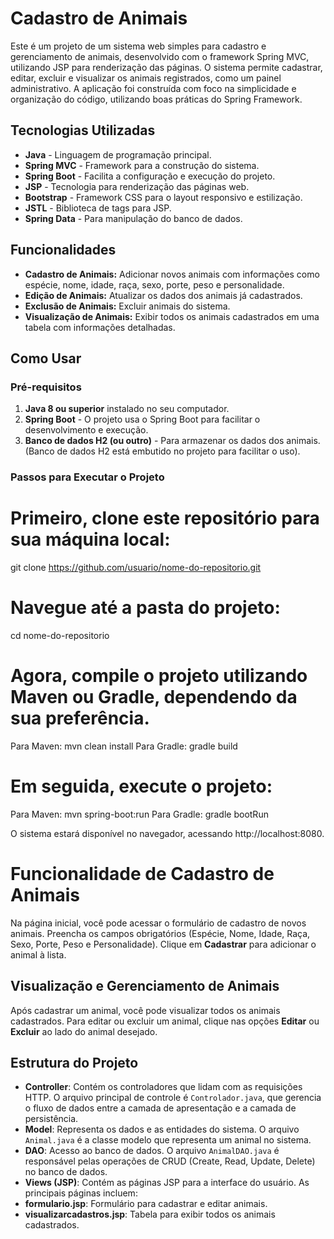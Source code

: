 # Cadastro de Animais

Este é um projeto de um sistema web simples para cadastro e gerenciamento de animais, desenvolvido com o framework Spring MVC, utilizando JSP para renderização das páginas. O sistema permite cadastrar, editar, excluir e visualizar os animais registrados, como um painel administrativo. A aplicação foi construída com foco na simplicidade e organização do código, utilizando boas práticas do Spring Framework.

## Tecnologias Utilizadas

- **Java** - Linguagem de programação principal.
- **Spring MVC** - Framework para a construção do sistema.
- **Spring Boot** - Facilita a configuração e execução do projeto.
- **JSP** - Tecnologia para renderização das páginas web.
- **Bootstrap** - Framework CSS para o layout responsivo e estilização.
- **JSTL** - Biblioteca de tags para JSP.
- **Spring Data** - Para manipulação do banco de dados.

## Funcionalidades

- **Cadastro de Animais:** Adicionar novos animais com informações como espécie, nome, idade, raça, sexo, porte, peso e personalidade.
- **Edição de Animais:** Atualizar os dados dos animais já cadastrados.
- **Exclusão de Animais:** Excluir animais do sistema.
- **Visualização de Animais:** Exibir todos os animais cadastrados em uma tabela com informações detalhadas.

## Como Usar

### Pré-requisitos

1. **Java 8 ou superior** instalado no seu computador.
2. **Spring Boot** - O projeto usa o Spring Boot para facilitar o desenvolvimento e execução.
3. **Banco de dados H2 (ou outro)** - Para armazenar os dados dos animais. (Banco de dados H2 está embutido no projeto para facilitar o uso).

### Passos para Executar o Projeto

# Primeiro, clone este repositório para sua máquina local:
git clone https://github.com/usuario/nome-do-repositorio.git

# Navegue até a pasta do projeto:
cd nome-do-repositorio

# Agora, compile o projeto utilizando Maven ou Gradle, dependendo da sua preferência.
Para Maven:
mvn clean install
Para Gradle:
gradle build

# Em seguida, execute o projeto:
Para Maven:
mvn spring-boot:run
Para Gradle:
gradle bootRun

O sistema estará disponível no navegador, acessando http://localhost:8080.

# Funcionalidade de Cadastro de Animais

Na página inicial, você pode acessar o formulário de cadastro de novos animais. Preencha os campos obrigatórios (Espécie, Nome, Idade, Raça, Sexo, Porte, Peso e Personalidade). Clique em **Cadastrar** para adicionar o animal à lista.

## Visualização e Gerenciamento de Animais

Após cadastrar um animal, você pode visualizar todos os animais cadastrados. Para editar ou excluir um animal, clique nas opções **Editar** ou **Excluir** ao lado do animal desejado.

## Estrutura do Projeto

- **Controller**: Contém os controladores que lidam com as requisições HTTP. O arquivo principal de controle é `Controlador.java`, que gerencia o fluxo de dados entre a camada de apresentação e a camada de persistência.
- **Model**: Representa os dados e as entidades do sistema. O arquivo `Animal.java` é a classe modelo que representa um animal no sistema.
- **DAO**: Acesso ao banco de dados. O arquivo `AnimalDAO.java` é responsável pelas operações de CRUD (Create, Read, Update, Delete) no banco de dados.
- **Views (JSP)**: Contém as páginas JSP para a interface do usuário. As principais páginas incluem:
- **formulario.jsp**: Formulário para cadastrar e editar animais.
- **visualizarcadastros.jsp**: Tabela para exibir todos os animais cadastrados.





